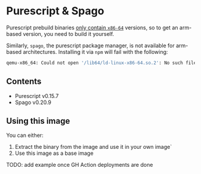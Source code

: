 # Purescript & Spago

Purescript prebuild binaries [only contain `x86-64`](https://github.com/purescript/purescript/blob/master/INSTALL.md#official-prebuilt-binaries) versions, so to get an arm-based version, you need to build it yourself.

Similarly, `spago`, the purescript package manager, is not available for arm-based architectures. Installing it via `npm` will fail with the following:

```bash
qemu-x86_64: Could not open '/lib64/ld-linux-x86-64.so.2': No such file or directory
```

## Contents 

- Purescript v0.15.7
- Spago v0.20.9

## Using this image

You can either:

1. Extract the binary from the image and use it in your own image`
2. Use this image as a base image

TODO: add example once GH Action deployments are done
